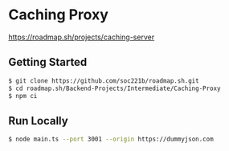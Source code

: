# Caching Proxy

https://roadmap.sh/projects/caching-server

## Getting Started

```sh
$ git clone https://github.com/soc221b/roadmap.sh.git
$ cd roadmap.sh/Backend-Projects/Intermediate/Caching-Proxy
$ npm ci
```

## Run Locally

```sh
$ node main.ts --port 3001 --origin https://dummyjson.com
```
